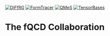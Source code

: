 [![DiFfRG](https://img.shields.io/badge/DiFfRG-1f1f1f?style=for-the-badge&logo=github)](https://github.com/satfra/DiFfRG)
[![FormTracer](https://img.shields.io/badge/FormTracer-4e94cb?style=for-the-badge&logo=github)](https://github.com/FormTracer/FormTracer)
[![QMeS](https://img.shields.io/badge/QMeS-3e4c2d?style=for-the-badge&logo=github)](https://github.com/satfra/TensorBases)
[![TensorBases](https://img.shields.io/badge/TensorBases-bb1a1a?style=for-the-badge&logo=github)](https://github.com/satfra/TensorBases)

# The fQCD Collaboration
